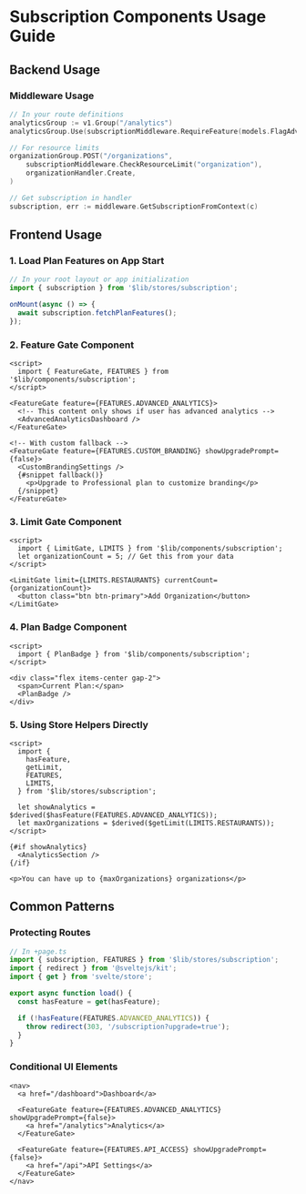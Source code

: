 # Subscription Components Usage Guide

## Backend Usage

### Middleware Usage

```go
// In your route definitions
analyticsGroup := v1.Group("/analytics")
analyticsGroup.Use(subscriptionMiddleware.RequireFeature(models.FlagAdvancedAnalytics))

// For resource limits
organizationGroup.POST("/organizations",
    subscriptionMiddleware.CheckResourceLimit("organization"),
    organizationHandler.Create,
)

// Get subscription in handler
subscription, err := middleware.GetSubscriptionFromContext(c)
```

## Frontend Usage

### 1. Load Plan Features on App Start

```typescript
// In your root layout or app initialization
import { subscription } from '$lib/stores/subscription';

onMount(async () => {
  await subscription.fetchPlanFeatures();
});
```

### 2. Feature Gate Component

```svelte
<script>
  import { FeatureGate, FEATURES } from '$lib/components/subscription';
</script>

<FeatureGate feature={FEATURES.ADVANCED_ANALYTICS}>
  <!-- This content only shows if user has advanced analytics -->
  <AdvancedAnalyticsDashboard />
</FeatureGate>

<!-- With custom fallback -->
<FeatureGate feature={FEATURES.CUSTOM_BRANDING} showUpgradePrompt={false}>
  <CustomBrandingSettings />
  {#snippet fallback()}
    <p>Upgrade to Professional plan to customize branding</p>
  {/snippet}
</FeatureGate>
```

### 3. Limit Gate Component

```svelte
<script>
  import { LimitGate, LIMITS } from '$lib/components/subscription';
  let organizationCount = 5; // Get this from your data
</script>

<LimitGate limit={LIMITS.RESTAURANTS} currentCount={organizationCount}>
  <button class="btn btn-primary">Add Organization</button>
</LimitGate>
```

### 4. Plan Badge Component

```svelte
<script>
  import { PlanBadge } from '$lib/components/subscription';
</script>

<div class="flex items-center gap-2">
  <span>Current Plan:</span>
  <PlanBadge />
</div>
```

### 5. Using Store Helpers Directly

```svelte
<script>
  import {
    hasFeature,
    getLimit,
    FEATURES,
    LIMITS,
  } from '$lib/stores/subscription';

  let showAnalytics = $derived($hasFeature(FEATURES.ADVANCED_ANALYTICS));
  let maxOrganizations = $derived($getLimit(LIMITS.RESTAURANTS));
</script>

{#if showAnalytics}
  <AnalyticsSection />
{/if}

<p>You can have up to {maxOrganizations} organizations</p>
```

## Common Patterns

### Protecting Routes

```typescript
// In +page.ts
import { subscription, FEATURES } from '$lib/stores/subscription';
import { redirect } from '@sveltejs/kit';
import { get } from 'svelte/store';

export async function load() {
  const hasFeature = get(hasFeature);

  if (!hasFeature(FEATURES.ADVANCED_ANALYTICS)) {
    throw redirect(303, '/subscription?upgrade=true');
  }
}
```

### Conditional UI Elements

```svelte
<nav>
  <a href="/dashboard">Dashboard</a>

  <FeatureGate feature={FEATURES.ADVANCED_ANALYTICS} showUpgradePrompt={false}>
    <a href="/analytics">Analytics</a>
  </FeatureGate>

  <FeatureGate feature={FEATURES.API_ACCESS} showUpgradePrompt={false}>
    <a href="/api">API Settings</a>
  </FeatureGate>
</nav>
```

